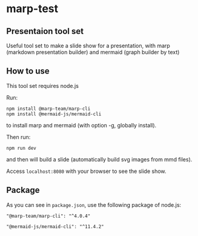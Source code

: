# marp-test

## Presentaion tool set

Useful tool set to make a slide show for a presentation,
with marp (markdown presentation builder) and mermaid (graph builder by text)

## How to use

This tool set requires node.js

Run:

```
npm install @marp-team/marp-cli
npm install @mermaid-js/mermaid-cli
```

to install marp and mermaid (with option -g, globally install).

Then run:

```
npm run dev
```

and then will build a slide (automatically build svg images from mmd files).

Access `localhost:8080` with your browser to see the slide show.

## Package

As you can see in `package.json`, use the following package of node.js:

    "@marp-team/marp-cli": "^4.0.4"

    "@mermaid-js/mermaid-cli": "^11.4.2"
